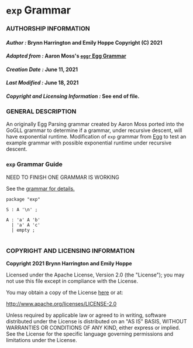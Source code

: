 # **`exp` Grammar**

### **AUTHORSHIP INFORMATION**
#### *Author :* Brynn Harrington and Emily Hoppe Copyright (C) 2021
#### *Adapted from :* Aaron Moss's [`eggr` Egg Grammar](https://github.com/bruceiv/egg/blob/deriv/grammars/exp.egg)
#### *Creation Date :* June 11, 2021 
#### *Last Modified :* June 18, 2021
#### *Copyright and Licensing Information :* See end of file.

###  **GENERAL DESCRIPTION**
An originally Egg Parsing grammar created by Aaron Moss ported into the GoGLL grammar to determine if a grammar, under recursive descent, will have exponential runtime.
Modification of `exp` grammar from [Egg](https://github.com/bruceiv/egg/blob/deriv/grammars/exp.egg) to test an example grammar with possible exponential runtime under recursive descent.

### **`exp` Grammar Guide**
NEED TO FINISH ONE GRAMMAR IS WORKING 

 See the [grammar for details.](../../gogll.md)
```
package "exp"

S : A '\n' ;

A : 'a' A 'b' 
  | 'a' A 'c' 
  | empty ;

```
#
### **COPYRIGHT AND LICENSING INFORMATION**
**Copyright 2021 Brynn Harrington and Emily Hoppe**

Licensed under the Apache License, Version 2.0 (the "License"); you may not use this file except in compliance with the License.

You may obtain a copy of the License [here](http://www.apache.org/licenses/LICENSE-2.0) or at:

http://www.apache.org/licenses/LICENSE-2.0

Unless required by applicable law or agreed to in writing, software distributed under the License is distributed on an "AS IS" BASIS, WITHOUT WARRANTIES OR CONDITIONS OF ANY KIND, either express or implied. See the License for the specific language governing permissions and limitations under the License.